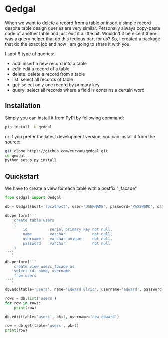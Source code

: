 # Qedgal
When we want to delete a record from a table or insert a simple record despite table design queries are very similar.
Personally always copy-paste code of another table and just edit it a little bit. Wouldn't it be nice if there was a
query helper that do this tedious part for us? So, I created a package that do the exact job and now I am going to share
it with you.

I spot 6 type of queries:

- add: insert a new record into a table
- edit: edit a record of a table
- delete: delete a record from a table
- list: select all records of table  
- get: select only one record by primary key  
- query: select all records where a field is contains a certain word   


## Installation
Simply you can install it from PyPi by following command:

```bash
pip install -U qedgal
```

or if you prefer the latest development version, you can install it from the source:

```bash
git clone https://github.com/xurvan/qedgal.git
cd qedgal
python setup.py install
```

## Quickstart
We have to create a view for each table with a postfix "_facade" 

```python
from qedgal import Qedgal

db = Qedgal(host='localhost', user='USERNAME', password='PASSWORD', database='DATABASE_NAME')

db.perform('''
    create table users
    (
        id          serial primary key not null,
        name        varchar            not null,
        username    varchar unique     not null,
        password    varchar            not null
    )
''')

db.perform('''
    create view users_facade as
    select id, name, username
    from users
''')

db.add(table='users', name='Edward Elric', username='edward', password='password')

rows = db.list('users')
for row in rows:
    print(row)

db.edit(table='users', pk=1, username='new_edward')

row = db.get(table='users', pk=1)
print(row)
```
